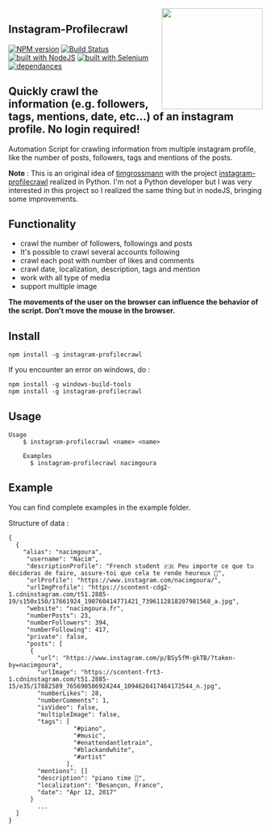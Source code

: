 <img src="http://diylogodesigns.com/blog/wp-content/uploads/2016/05/instagram-Logo-PNG-Transparent-Background-download.png" width="200" align="right">

## Instagram-Profilecrawl 
[![NPM version](https://img.shields.io/npm/v/instagram-profilecrawl.svg)](https://www.npmjs.com/package/instagram-profilecrawl)
[![Build Status](https://travis-ci.org/nacimgoura/instagram-profilecrawl.svg?branch=master)](https://travis-ci.org/nacimgoura/instagram-profilecrawl)
[![built with NodeJS](https://img.shields.io/badge/Built%20with-nodejs-green.svg)](https://www.nodejs.org/)
[![built with Selenium](https://img.shields.io/badge/built%20with-Selenium-red.svg)](https://github.com/SeleniumHQ/selenium)
[![dependances](https://david-dm.org/nacimgoura/instagram-profilecrawl.svg)](https://david-dm.org/nacimgoura/instagram-profilecrawl)

## Quickly crawl the information (e.g. followers, tags, mentions, date, etc...) of an instagram profile. No login required!
Automation Script for crawling information from multiple instagram profile, 
like the number of posts, followers, tags and mentions of the posts.

**Note** : This is an original idea of [timgrossmann](https://github.com/timgrossmann)
with the project [instagram-profilecrawl](https://github.com/timgrossmann/instagram-profilecrawl)
realized in Python.
I'm not a Python developer but I was very interested in this project so I realized
the same thing but in nodeJS, bringing some improvements.

## Functionality
 - crawl the number of followers, followings and posts
 - It's possible to crawl several accounts following
 - crawl each post with number of likes and comments
 - crawl date, localization, description, tags and mention
 - work with all type of media
 - support multiple image
 
 **The movements of the user on the browser can influence the behavior of the script. 
 Don't move the mouse in the browser.**

## Install
```
npm install -g instagram-profilecrawl
```
If you encounter an error on windows, do :

```
npm install -g windows-build-tools
npm install -g instagram-profilecrawl
```

## Usage
```
Usage
	$ instagram-profilecrawl <name> <name>

	Examples
	  $ instagram-profilecrawl nacimgoura
```

## Example 
You can find complete examples in the example folder.

Structure of data : 
```
{
  {
    "alias": "nacimgoura",
     "username": "Nacim",
     "descriptionProfile": "French student 🇫🇷 Peu importe ce que tu décideras de faire, assure-toi que cela te rende heureux 💭",
     "urlProfile": "https://www.instagram.com/nacimgoura/",
     "urlImgProfile": "https://scontent-cdg2-1.cdninstagram.com/t51.2885-19/s150x150/17661924_190760414771421_7396112818207981568_a.jpg",
     "website": "nacimgoura.fr",
     "numberPosts": 23,
     "numberFollowers": 394,
     "numberFollowing": 417,
     "private": false,
     "posts": [
      {
        "url": "https://www.instagram.com/p/BSy5fM-gkTB/?taken-by=nacimgoura",
        "urlImage": "https://scontent-frt3-1.cdninstagram.com/t51.2885-15/e35/17882589_765690586924244_1094628417464172544_n.jpg",
        "numberLikes": 28,
        "numberComments": 1,
        "isVideo": false,
        "multipleImage": false,
        "tags": [
                  "#piano",
                  "#music",
                  "#enattendantletrain",
                  "#blackandwhite",
                  "#artist"
                ],
        "mentions": []
        "description": "piano time 🎹",
        "localization": "Besançon, France",
        "date": "Apr 12, 2017"
      }
        ...
  ]      
}
```